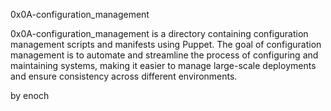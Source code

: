 0x0A-configuration_management

0x0A-configuration_management is a directory containing configuration management scripts and manifests using Puppet. The goal of configuration management is to automate and streamline the process of configuring and maintaining systems, making it easier to manage large-scale deployments and ensure consistency across different environments.

by enoch